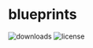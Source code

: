 # blueprints


![downloads](https://img.shields.io/github/downloads/blynkkk/blueprints/total) ![license](https://img.shields.io/github/license/blynkkk/blueprints)

